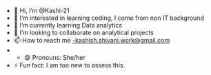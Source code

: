 - 👋 Hi, I’m @Kashi-21
- 👀 I’m interested in learning coding, I come from non IT background
- 🌱 I’m currently learning Data analytics
- 💞️ I’m looking to collaborate on analytical projects
- 📫 How to reach me -kashish.shivani.work@gmail.com
- - 😄 Pronouns: She/her
- ⚡ Fun fact: I am too new to assess this.

<!---
Kashi-21/Kashi-21 is a ✨ special ✨ repository because its `README.md` (this file) appears on your GitHub profile.
You can click the Preview link to take a look at your changes.
--->
